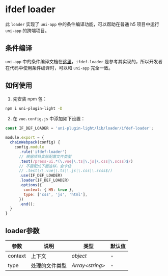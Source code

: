 # ifdef loader


此 `loader` 实现了 `uni-app` 中的条件编译功能，可以帮助在普通 h5 项目中运行 `uni-app` 的跨端项目。


## 条件编译

`uni-app` 中的条件编译文档在[这里](https://uniapp.dcloud.net.cn/tutorial/platform.html#preprocessor)，`ifdef-loader` 是参考其实现的，所以开发者在代码中使用条件编译时，可以和 `uni-app` 完全一致。


## 如何使用

1. 先安装 npm 包：

```bash
npm i uni-plugin-light -D
```

2. 在 `vue.config.js` 中添加如下设置：

```js
const IF_DEF_LOADER = 'uni-plugin-light/lib/loader/ifdef-loader';

module.export = {
  chainWebpack(config) {
    config.module
      .rule('ifdef-loader')
      // 根据项目实际配置文件类型
      .test(/press-ui.*(\.vue|\.ts|\.js|\.css|\.scss)$/)
      // 不要配成下面这样，会卡住
      // .test(/\.vue|\.ts|\.js|\.css|\.scss$/) 
      .use(IF_DEF_LOADER)
      .loader(IF_DEF_LOADER)
      .options({
        context: { H5: true },
        type: ['css', 'js', 'html'],
      })
      .end();
  }
}
```

## loader参数

| 参数    | 说明           | 类型              | 默认值 |
| ------- | -------------- | ----------------- | ------ |
| context | 上下文         | _object_          | -      |
| type    | 处理的文件类型 | _Array\<string\>_ | -      |
